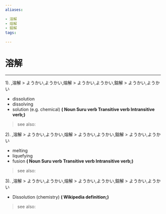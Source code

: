 ```yaml
---
aliases:
    
- 溶解
- 熔解
- 鎔解
tags:
    
---
```


# 溶解
---
1).
,溶解 > ようかい,ようかい,熔解 > ようかい,ようかい,鎔解 > ようかい,ようかい

- dissolution
- dissolving
- solution (e.g. chemical)
**( Noun Suru verb Transitive verb Intransitive verb;)**
> see also: 
            
2).
,溶解 > ようかい,ようかい,熔解 > ようかい,ようかい,鎔解 > ようかい,ようかい

- melting
- liquefying
- fusion
**( Noun Suru verb Transitive verb Intransitive verb;)**
> see also: 
            
3).
,溶解 > ようかい,ようかい,熔解 > ようかい,ようかい,鎔解 > ようかい,ようかい

- Dissolution (chemistry)
**( Wikipedia definition;)**
> see also: 
            